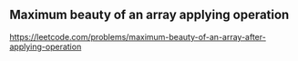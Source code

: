 ## Maximum beauty of an array applying operation
https://leetcode.com/problems/maximum-beauty-of-an-array-after-applying-operation
